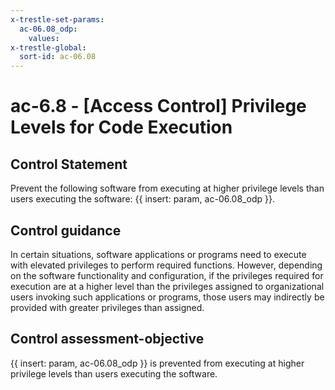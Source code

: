 ```yaml
---
x-trestle-set-params:
  ac-06.08_odp:
    values:
x-trestle-global:
  sort-id: ac-06.08
---
```


# ac-6.8 - \[Access Control\] Privilege Levels for Code Execution

## Control Statement

Prevent the following software from executing at higher privilege levels than users executing the software: {{ insert: param, ac-06.08_odp }}.

## Control guidance

In certain situations, software applications or programs need to execute with elevated privileges to perform required functions. However, depending on the software functionality and configuration, if the privileges required for execution are at a higher level than the privileges assigned to organizational users invoking such applications or programs, those users may indirectly be provided with greater privileges than assigned.

## Control assessment-objective

{{ insert: param, ac-06.08_odp }} is prevented from executing at higher privilege levels than users executing the software.
